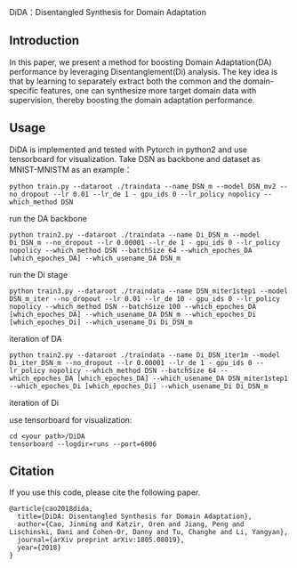DiDA：Disentangled Synthesis for Domain Adaptation
## Introduction
In this paper, we present a method for boosting Domain Adaptation(DA) performance by leveraging Disentanglement(Di) analysis. The key idea is that by learning to separately extract both the common and the domain-specific features, one can synthesize more target domain data with supervision, thereby boosting the domain adaptation performance. 

## Usage
DiDA is implemented and tested with Pytorch in python2 and use tensorboard for visualization.
Take DSN as backbone and dataset as MNIST-MNISTM as an example：

```
python train.py --dataroot ./traindata --name DSN_m --model DSN_mv2 --no_dropout --lr 0.01 --lr_de 1 - gpu_ids 0 --lr_policy nopolicy --which_method DSN
```
run the DA backbone
```
python train2.py --dataroot ./traindata --name Di_DSN_m --model Di_DSN_m --no_dropout --lr 0.00001 --lr_de 1 - gpu_ids 0 --lr_policy nopolicy --which_method DSN --batchSize 64 --which_epoches_DA [which_epoches_DA] --which_usename_DA DSN_m
```
run the Di stage
```
python train3.py --dataroot ./traindata --name DSN_miter1step1 --model DSN_m_iter --no_dropout --lr 0.01 --lr_de 10 - gpu_ids 0 --lr_policy nopolicy --which_method DSN --batchSize 100 --which_epoches_DA [which_epoches_DA] --which_usename_DA DSN_m --which_epoches_Di [which_epoches_Di] --which_usename_Di Di_DSN_m 
```
iteration of DA
```
python train2.py --dataroot ./traindata --name Di_DSN_iter1m --model Di_iter_DSN_m --no_dropout --lr 0.00001 --lr_de 1 - gpu_ids 0 --lr_policy nopolicy --which_method DSN --batchSize 64 --which_epoches_DA [which_epoches_DA] --which_usename_DA DSN_miter1step1 --which_epoches_Di [which_epoches_Di] --which_usename_Di Di_DSN_m 
```
iteration of Di

use tensorboard for visualization:
```
cd <your path>/DiDA
tensorboard --logdir=runs --port=6006
```

## Citation
If you use this code, please cite the following paper.
```
@article{cao2018dida,
  title={DiDA: Disentangled Synthesis for Domain Adaptation},
  author={Cao, Jinming and Katzir, Oren and Jiang, Peng and Lischinski, Dani and Cohen-Or, Danny and Tu, Changhe and Li, Yangyan},
  journal={arXiv preprint arXiv:1805.08019},
  year={2018}
}
```
